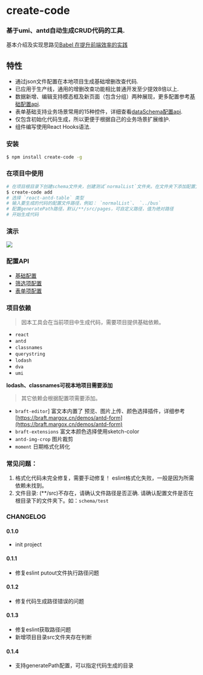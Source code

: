 # create-code

### 基于umi、antd自动生成CRUD代码的工具. 

基本介绍及实现思路见[Babel 在提升前端效率的实践](https://juejin.im/post/5ce2aaea6fb9a07eac05a608)

## 特性

* 通过json文件配置在本地项目生成基础增删改查代码.
* 已应用于生产线，通用的增删改查功能相比普通开发至少提效8倍以上.
* 数据新增、编辑支持模态框及新页面（包含分组）两种展现，更多配置参考[基础配置api](https://www.yuque.com/ssisl/gabiv1/fweu9a).
* 表单基础支持业务场景常用的15种控件，详细查看[dataSchema配置api](https://www.yuque.com/ssisl/gabiv1/tv69bu).
* 仅包含初始化代码生成，所以更便于根据自己的业务场景扩展维护.
* 组件编写使用React Hooks语法.

### 安装

```bash
$ npm install create-code -g
```

### 在项目中使用

```bash
# 在项目根目录下创建schema文件夹，创建测试`normalList`文件夹。在文件夹下添加配置文件`config.js`、`dataScheme.js`、`querySchema.js`。也可以从本项目`demo-schema`中拷贝测试数据。
$ create-code add
# 选择 `react-antd-table` 类型
# 输入要生成的代码的配置文件路径，例如： `normalList`、 `../bus`
# 配置generatePath路径，默认/**/src/pages，可自定义路径，值为绝对路径
# 开始生成代码
```

### 演示

![](assets/demo.gif)

### 配置API

* [基础配置](https://www.yuque.com/ssisl/gabiv1/fweu9a)
* [筛选项配置](https://www.yuque.com/ssisl/gabiv1/wi2rga)
* [表单项配置](https://www.yuque.com/ssisl/gabiv1/tv69bu)

### 项目依赖

> 因本工具会在当前项目中生成代码，需要项目提供基础依赖。

- `react` 
- `antd` 
- `classnames` 
- `querystring` 
- `lodash` 
- `dva` 
- `umi`

**lodash、classnames可视本地项目需要添加**

> 其它依赖会根据配置项需要添加。

- `braft-editor`] 富文本内置了 预览、图片上传、颜色选择插件，详细参考[https://braft.margox.cn/demos/antd-form](https://braft.margox.cn/demos/antd-form)
- `braft-extensions` 富文本颜色选择使用sketch-color
- `antd-img-crop` 图片裁剪
- `moment` 日期格式化转化

### 常见问题：
1. 格式化代码未完全修复，需要手动修复！
eslint格式化失败，一般是因为所需依赖未找到。
2. 文件目录: (**/src)不存在，请确认文件路径是否正确.
请确认配置文件是否在根目录下的文件夹下。如：`schema/test`


### CHANGELOG

#### 0.1.0

* init project

#### 0.1.1

* 修复eslint putout文件执行路径问题

#### 0.1.2

* 修复代码生成路径错误的问题

#### 0.1.3

* 修复eslint获取路径问题
* 新增项目目录src文件夹存在判断

#### 0.1.4

* 支持generatePath配置，可以指定代码生成的目录

